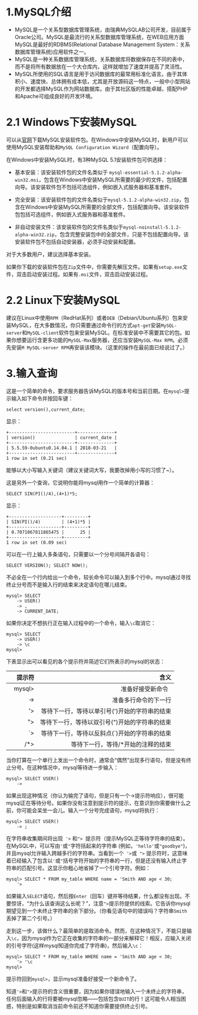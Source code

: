 # 1.MySQL介绍

- MySQL是一个关系型数据库管理系统，由瑞典MySQLAB公司开发，目前属于Oracle公司。MySQL是最流行的关系型数据库管理系统，在WEB应用方面MySQL是最好的RDBMS(Relational Database Management System：关系数据库管理系统)应用软件之一。
- MySQL是一种关系数据库管理系统，关系数据库将数据保存在不同的表中，而不是将所有数据放在一个大仓库内，这样就增加了速度并提高了灵活性。
- MySQL所使用的SQL语言是用于访问数据库的最常用标准化语言。由于其体积小、速度快、总体拥有成本低，尤其是开放源码这一特点，一般中小型网站的开发都选择MySQL作为网站数据库。由于其社区版的性能卓越，搭配PHP和Apache可组成良好的开发环境。

# 2.1 Windows下安装MySQL 

可以从[官网](https://dev.mysql.com/downloads/)下载MySQL安装软件包。在Windows中安装MySQL时，新用户可以使用MySQL安装帮助和`MySQL Configuration Wizard`（配置向导）。

在Windows中安装MySQL时，有3种MySQL 5.1安装软件包可供选择：

- 基本安装：该安装软件包的文件名类似于 `mysql-essential-5.1.2-alpha-win32.msi`，包含在Windows中安装MySQL所需要的最少的文件，包括配置向导。该安装软件包不包括可选组件，例如嵌入式服务器和基准套件。

- 完全安装：该安装软件包的文件名类似于`mysql-5.1.2-alpha-win32.zip`，包含在Windows中安装MySQL所需要的全部文件，包括配置向导。该安装软件包包括可选组件，例如嵌入式服务器和基准套件。

- 非自动安装文件：该安装软件包的文件名类似于`mysql-noinstall-5.1.2-alpha-win32.zip`，包含完整安装包中的全部文件，只是不包括配置向导。该安装软件包不包括自动安装器，必须手动安装和配置。

对于大多数用户，建议选择基本安装。

如果你下载的安装软件包在`Zip`文件中，你需要先解压文件。如果有`setup.exe`文件，双击启动安装过程。如果有`.msi`文件，双击启动安装过程。

# 2.2 Linux下安装MySQL

建议在Linux中使用`RPM`（RedHat系列）或者`DEB`（Debian/Ubuntu系列）包来安装MySQL，在大多数情况，你只需要通过命令行的方式`apt-get`安装`MySQL-server`和`MySQL-client`软件包来安装MySQL。在标准安装中不需要其它的包。如果你想要运行含更多功能的`MySQL-Max`服务器，还应当安装`MySQL-Max RPM`。必须先安装`M MySQL-server RPM`再安装该模块。（这里的操作在最前面已经说过了。）

# 3.输入查询

这是一个简单的命令，要求服务器告诉MySQL的版本号和当前日期。在`mysql>`提示输入如下命令并按回车键：
```
select version(),current_date;
```
显示：
```
+-------------------------+--------------+
| version()               | current_date |
+-------------------------+--------------+
| 5.5.59-0ubuntu0.14.04.1 | 2018-03-21   |
+-------------------------+--------------+
1 row in set (0.21 sec)
```
能够以大小写输入关键词（建议关键词大写，我要改掉用小写的习惯了~）。

这是另外一个查询，它说明你能将mysql用作一个简单的计算器：
```
SELECT SIN(PI()/4),(4+1)*5;
```
显示：
```
+--------------------+---------+
| SIN(PI()/4)        | (4+1)*5 |
+--------------------+---------+
| 0.7071067811865475 |      25 |
+--------------------+---------+
1 row in set (0.09 sec)
```
可以在一行上输入多条语句，只需要以一个分号间隔开各语句：
```
SELECT VERSION(); SELECT NOW();
```
不必全在一个行内给出一个命令，较长命令可以输入到多个行中。mysql通过寻找终止分号而不是输入行的结束来决定语句在哪儿结束。
```
mysql> SELECT
    -> USER()
    -> ,
    -> CURRENT_DATE;
```
如果你决定不想执行正在输入过程中的一个命令，输入`\c`取消它：
```
mysql> SELECT
    -> USER()
    -> \c
mysql>
```
下表显示出可以看见的各个提示符并简述它们所表示的mysql的状态：

|  提示符 |含义 |
|---:|--:|
|    mysql>|准备好接受新命令    |
|->|准备多行命令的下一行|
|'>|等待下一行，等待以单引号(')开始的字符串的结束|
|">|等待下一行，等待以双引号(")开始的字符串的结束|
|`>|等待下一行，等待以反斜点(`)开始的字符串的结束|
|/*>|等待下一行，等待/*开始的注释的结束|

当你打算在一个单行上发出一个命令时，通常会“偶然”出现多行语句，但是没有终止分号。在这种情况中，mysql等待进一步输入：
```
mysql> SELECT USER()
    ->
```
如果出现这种情况（你认为输完了语句，但是只有一个->提示符响应），很可能mysql正在等待分号。如果你没有注意到提示符的提示，在意识到你需要做什么之前，你可能会呆坐一会儿。输入一个分号完成语句，mysql将执行：
```
mysql> SELECT USER()
    -> ;
```
在字符串收集期间将出现` '>` 和`"> `提示符（提示MySQL正等待字符串的结束）。在MySQL中，可以写由`'`或`"`字符括起来的字符串 (例如，`'hello'`或`"goodbye"`)，并且mysql允许输入跨越多行的字符串。当看到一个` '>`或` ">` 提示符时，这意味着已经输入了包含以`'`或`"`括号字符开始的字符串的一行，但是还没有输入终止字符串的匹配引号。这显示你粗心地省掉了一个引号字符。例如：
```
mysql> SELECT * FROM my_table WHERE name = 'Smith AND age < 30;
    '>
```
如果输入`SELECT`语句，然后按`Enter`（回车）键并等待结果，什么都没有出现。不要惊讶，“为什么该查询这么长呢？”，注意`">`提示符提供的线索。它告诉你mysql期望见到一个未终止字符串的余下部分。（你看见语句中的错误吗？字符串`Smith`丢掉了第二个引号。）

走到这一步，该做什么？最简单的是取消命令。然而，在这种情况下，不能只是输入`\c`，因为mysql作为它正在收集的字符串的一部分来解释它！相反，应输入关闭的引号字符(这样mysql知道你完成了字符串)，然后输入`\c`：
```
mysql> SELECT * FROM my_table WHERE name = 'Smith AND age < 30;
    '> '\c
mysql>
```
提示符回到`mysql>`，显示mysql准备好接受一个新命令了。

知道`'>`和`">`提示符的含义很重要，因为如果你错误地输入一个未终止的字符串，任何后面输入的行将要被mysql忽略——包括包含`QUIT`的行！这可能令人相当困惑，特别是如果取消当前命令前还不知道你需要提供终止引号。





